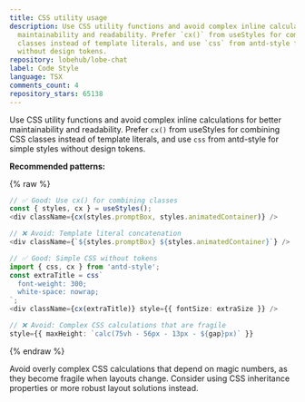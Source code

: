 ```yaml
---
title: CSS utility usage
description: Use CSS utility functions and avoid complex inline calculations for better
  maintainability and readability. Prefer `cx()` from useStyles for combining CSS
  classes instead of template literals, and use `css` from antd-style for simple styles
  without design tokens.
repository: lobehub/lobe-chat
label: Code Style
language: TSX
comments_count: 4
repository_stars: 65138
---
```


Use CSS utility functions and avoid complex inline calculations for better maintainability and readability. Prefer `cx()` from useStyles for combining CSS classes instead of template literals, and use `css` from antd-style for simple styles without design tokens.

**Recommended patterns:**

{% raw %}
```ts
// ✅ Good: Use cx() for combining classes
const { styles, cx } = useStyles();
<div className={cx(styles.promptBox, styles.animatedContainer)} />

// ❌ Avoid: Template literal concatenation
<div className={`${styles.promptBox} ${styles.animatedContainer}`} />

// ✅ Good: Simple CSS without tokens
import { css, cx } from 'antd-style';
const extraTitle = css`
  font-weight: 300;
  white-space: nowrap;
`;
<div className={cx(extraTitle)} style={{ fontSize: extraSize }} />

// ❌ Avoid: Complex CSS calculations that are fragile
style={{ maxHeight: `calc(75vh - 56px - 13px - ${gap}px)` }}
```
{% endraw %}

Avoid overly complex CSS calculations that depend on magic numbers, as they become fragile when layouts change. Consider using CSS inheritance properties or more robust layout solutions instead.
